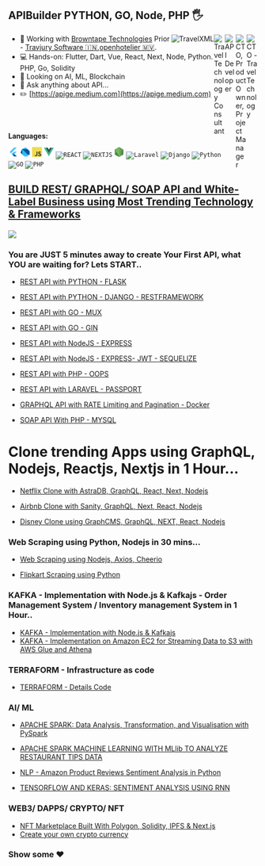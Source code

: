 ## APIBuilder PYTHON, GO, Node, PHP :raised_hand_with_fingers_splayed:


<a href="https://linkedin.com/in/travel-technology-cto" target=”_blank”>
<img align="right" alt="CTO - Travel Technology" width="22px" src="https://cdn.jsdelivr.net/npm/simple-icons@v3/icons/linkedin.svg" />
</a>
<a href="https://medium.com/@apige" target=”_blank”>
<img align="right" alt="CTO, Product Owner, Project Manager" width="22px" src="https://cdn.jsdelivr.net/npm/simple-icons@v3/icons/medium.svg" />
</a>
<a href="https://twitter.com/htngapi" target=”_blank”>
<img align="right" alt="API Developer" width="22px" src="https://cdn.jsdelivr.net/npm/simple-icons@v3/icons/twitter.svg" />
</a>

<a href="https://github.com/TravelXML" target=”_blank”>
<img align="right" alt="Travel Technology Consultant" width="22px" src="https://cdn.jsdelivr.net/npm/simple-icons@v3/icons/github.svg" />
</a>


<img src="https://komarev.com/ghpvc/?username=TravelXML&label=Views&color=blue&style=plastic" alt="TravelXML" align="right" /> 

- :necktie: Working with [Browntape Technologies](https://browntape.com/) Prior  - [Travjury Software :india:](https://www.travjury.com/),[openhotelier :maldives:](https://www.openhotelier.com/).
- :computer: Hands-on: Flutter, Dart, Vue, React, Next, Node, Python. PHP, Go, Solidity 
- :goggles: Looking on AI, ML, Blockchain
- :dart: Ask anything about API...
- ✏️ [https://apige.medium.com](https://apige.medium.com)


<br/>
<br/>

**Languages:**  

<code><img height="20" src="https://raw.githubusercontent.com/github/explore/80688e429a7d4ef2fca1e82350fe8e3517d3494d/topics/flutter/flutter.png" title ="Flutter"></code>
<code><img height="20" src="https://raw.githubusercontent.com/github/explore/80688e429a7d4ef2fca1e82350fe8e3517d3494d/topics/dart/dart.png" title ="Dart"></code>
<code><img height="20" src="https://raw.githubusercontent.com/github/explore/80688e429a7d4ef2fca1e82350fe8e3517d3494d/topics/javascript/javascript.png" title ="Javascript"></code>
<code><img height="20" src="https://raw.githubusercontent.com/github/explore/80688e429a7d4ef2fca1e82350fe8e3517d3494d/topics/vue/vue.png" title ="VUE"></code>
<code><img height="20" src="https://user-images.githubusercontent.com/8361967/145761480-a4c58bea-cc95-482b-9ad0-300387df49d3.png" title ="REACT"></code>
<code><img height="20" src="https://user-images.githubusercontent.com/8361967/145761483-e65c17ab-b1bf-4fe5-9545-83da097eba94.png" title ="NEXTJS"></code>
<code><img height="20" src="https://raw.githubusercontent.com/github/explore/80688e429a7d4ef2fca1e82350fe8e3517d3494d/topics/nodejs/nodejs.png" title ="NODE"></code> 
<code><img height="20" src="https://user-images.githubusercontent.com/8361967/138249015-3c9dbdc7-30ba-42f2-9498-c0931c50cf5e.png" title ="Laravel"></code> 
<code><img height="20" src="https://user-images.githubusercontent.com/8361967/138249446-5716f1d9-0761-435c-827d-b05cba209327.png" title ="Django"></code> 
<code><img height="20" src="https://user-images.githubusercontent.com/8361967/138249923-30a097b8-11eb-48a6-af15-078c7d6659a9.png" title ="Python"></code> 
<code><img height="20" src="https://user-images.githubusercontent.com/8361967/138250432-71d9a112-d037-442f-873c-4aea29bb952e.png" title ="GO"></code> 
<code><img height="20" src="https://user-images.githubusercontent.com/8361967/138253104-57a7783c-7b51-4083-a8c6-071ddcf366a1.png" title ="PHP"></code> 


## [BUILD REST/ GRAPHQL/ SOAP API and White-Label Business using Most Trending Technology & Frameworks](https://github.com/TravelXML/REST-API-WITH-PYTHON-PHP-NODEJS-GO-DJANGO-LARAVEL-LUMEN-Examples)

<a href="https://github.com/TravelXML/REST-API-WITH-PYTHON-PHP-NODEJS-GO-DJANGO-LARAVEL-LUMEN-Examples/" target=”_blank”>
  <img align="center" src="https://github.com/TravelXML/REST-API-WITH-PYTHON-PHP-NODEJS-GO-DJANGO-LARAVEL-LUMEN-Examples/blob/main/images/Build%20REST%20api.png" />

</a>

### You are JUST 5 minutes away to create Your First API, what YOU are waiting for? Lets START..

* [REST API with PYTHON - FLASK](https://github.com/TravelXML/REST-API-WITH-PYTHON-PHP-NODEJS-GO-DJANGO-LARAVEL-LUMEN-Examples/tree/main/PYTHON)
* [REST API with PYTHON - DJANGO - RESTFRAMEWORK](https://github.com/TravelXML/REST-API-WITH-PYTHON-PHP-NODEJS-GO-DJANGO-LARAVEL-LUMEN-Examples/tree/main/PYTHON-DJANGO-REST-FRAMEWORK)
* [REST API with GO - MUX](https://github.com/TravelXML/REST-API-WITH-PYTHON-PHP-NODEJS-GO-DJANGO-LARAVEL-LUMEN-Examples/tree/main/GOLANG-MUX)  

* [REST API with GO - GIN](https://github.com/TravelXML/REST-API-WITH-PYTHON-PHP-NODEJS-GO-DJANGO-LARAVEL-LUMEN-Examples/tree/main/GOLANG-GIN)
* [REST API with NodeJS - EXPRESS](https://github.com/TravelXML/REST-API-WITH-PYTHON-PHP-NODEJS-GO-DJANGO-LARAVEL-LUMEN-Examples/tree/main/NODEJS-EXPRESS-MYSQL)
* [REST API with NodeJS - EXPRESS- JWT - SEQUELlZE](https://github.com/TravelXML/REST-API-WITH-PYTHON-PHP-NODEJS-GO-DJANGO-LARAVEL-LUMEN-Examples/tree/main/NODEJS-EXPRESS-SEQUELlZE-JWT-AUTH)
* [REST API with PHP - OOPS](https://github.com/TravelXML/REST-API-WITH-PYTHON-PHP-NODEJS-GO-DJANGO-LARAVEL-LUMEN-Examples/tree/main/PHP-OOPS)  
* [REST API with LARAVEL - PASSPORT](https://github.com/TravelXML/REST-API-WITH-PYTHON-PHP-NODEJS-GO-DJANGO-LARAVEL-LUMEN-Examples/tree/main/LARAVEL-PASSPORT)
* [GRAPHQL API with RATE Limiting and Pagination - Docker](https://github.com/TravelXML/GraphQL-MySQL-API-with-JWT-Authentication-and-Rate-Limiting)
* [SOAP API With PHP - MYSQL](https://github.com/TravelXML/SOAP-API-MYSQL-PHP-PAGINATION/tree/main)


<!--<a href="https://github.com/TravelXML">
  <img align="center" src="https://github-readme-stats.vercel.app/api/top-langs/?username=TravelXML&theme=light&hide_langs_below=1" />
</a>
<a href="https://github.com/TravelXML">
 <img align="center" src="https://github-readme-stats.vercel.app/api?username=TravelXML&show_icons=true&theme=light&line_height=40" alt="API Developer's github stats"/>
</a>-->

#  Clone trending Apps using GraphQL, Nodejs, Reactjs, Nextjs in 1 Hour...

* [Netflix Clone with AstraDB, GraphQL, React, Next, Nodejs](https://github.com/TravelXML/NETFLIX-CLONE-WITH-ASTRADB-GRAPHQL)

* [Airbnb Clone with Sanity, GraphQL, Next, React, Nodejs](https://github.com/TravelXML/AIRBNB-CLONE-SANITY-NEXT-REACT)

* [Disney Clone using GraphCMS, GraphQL, NEXT, React, Nodejs](https://github.com/TravelXML/DISNEY-CLONE-USING-GRAPHCMS-GRAPHQL-NEXT-REACT)


###  Web Scraping using Python, Nodejs in 30 mins...

* [Web Scraping using Nodejs, Axios, Cheerio](https://github.com/TravelXML/WEB-SCRAPING)

* [Flipkart Scraping using Python](https://github.com/TravelXML/FLIPKART-PRODUCT-PRICE-SCRAPPING)


### KAFKA - Implementation with Node.js & Kafkajs - Order Management System / Inventory management System in 1 Hour..

* [KAFKA - Implementation with Node.js & Kafkajs](https://github.com/TravelXML/KAFKA)
* [KAFKA - Implementation on Amazon EC2 for Streaming Data to S3 with AWS Glue and Athena](https://github.com/TravelXML/KAFKA-PYTHON-AWS-CRAWLER-AMAZON-ATHENA)


### TERRAFORM - Infrastructure as code    

* [TERRAFORM - Details Code](https://github.com/TravelXML/TERRAFORM-DETAIL-CODES)

### AI/ ML

* [APACHE SPARK: Data Analysis, Transformation, and Visualisation with PySpark](https://github.com/TravelXML/APACHE-SPARK-PYSPARK-DATABRICKS)
  
* [APACHE SPARK MACHINE LEARNING WITH MLlib TO ANALYZE RESTAURANT TIPS DATA](https://github.com/TravelXML/APACHE-SPARK-PYSPARK-DATABRICKS-MACHINE-LEARNING-MLIB)
  
* [NLP - Amazon Product Reviews Sentiment Analysis in Python](https://github.com/TravelXML/Amazon-Product-Reviews-Sentiment-Analysis-in-Python)

* [TENSORFLOW AND KERAS: SENTIMENT ANALYSIS USING RNN](https://github.com/TravelXML/TENSORFLOW-AND-KERAS-SENTIMENT-ANALYSIS-USING-RNN) 


  

### WEB3/ DAPPS/ CRYPTO/ NFT

* [NFT Marketplace Built With Polygon, Solidity, IPFS & Next.js](https://github.com/TravelXML/POLYGON-NFT-MARKETPLACE)
* [Create your own crypto currency](https://github.com/TravelXML/CREATE-CRYPTO-CURRENCY)











<div>


### Show some ❤️
  
             
</div>
